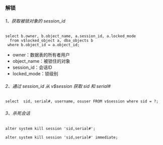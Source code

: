 ### 解锁
###### 1、获取被锁对象的 session_id
```
select b.owner, b.object_name, a.session_id, a.locked_mode
  from v$locked_object a, dba_objects b
 where b.object_id = a.object_id;
```
* owner：数据表的所有者用户
* object_name：被锁住的对象
* session_id：会话ID
* locked_mode：锁级别

###### 2、通过 session_id 从 v$session 获取 sid 和 serial#
```
select  sid, serial#, username, osuser FROM v$session where sid = ?;
```


###### 3、杀死会话
```
alter system kill session 'sid,serial#';

alter system kill session 'sid,serial#' immediate;
```


 